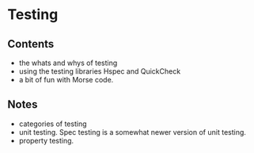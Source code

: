 Testing
=======

Contents
--------

-   the whats and whys of testing
-   using the testing libraries Hspec and QuickCheck
-   a bit of fun with Morse code.

Notes
-----

-   categories of testing
-   unit testing. Spec testing is a somewhat newer version of unit testing.
-   property testing.

